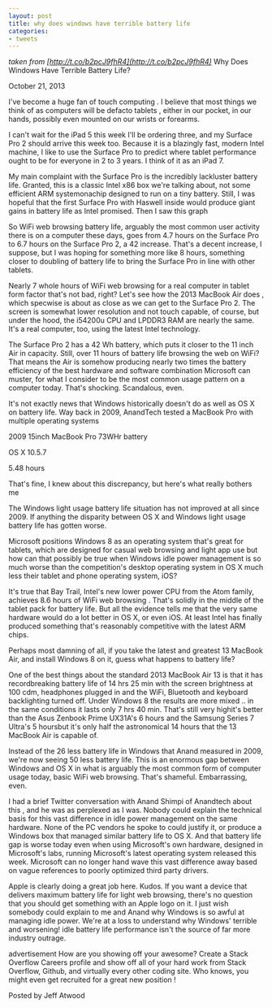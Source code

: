 ```yaml
---
layout: post
title: why does windows have terrible battery life
categories:
- tweets
---
```

*taken from [http://t.co/b2pcJ9fhR4](http://t.co/b2pcJ9fhR4)*
Why Does Windows Have Terrible Battery Life?

October 21, 2013

I've become a huge fan of touch computing . I believe that most things we think of as computers will be defacto tablets , either in our pocket, in our hands, possibly even mounted on our wrists or forearms.

I can't wait for the iPad 5 this week I'll be ordering three, and my Surface Pro 2 should arrive this week too. Because it is a blazingly fast, modern Intel machine, I like to use the Surface Pro to predict where tablet performance ought to be for everyone in 2 to 3 years. I think of it as an iPad 7.

My main complaint with the Surface Pro is the incredibly lackluster battery life. Granted, this is a classic Intel x86 box we're talking about, not some efficient ARM systemonachip designed to run on a tiny battery. Still, I was hopeful that the first Surface Pro with Haswell inside would produce giant gains in battery life as Intel promised. Then I saw this graph 

So WiFi web browsing battery life, arguably the most common user activity there is on a computer these days, goes from 4.7 hours on the Surface Pro to 6.7 hours on the Surface Pro 2, a 42 increase. That's a decent increase, I suppose, but I was hoping for something more like 8 hours, something closer to doubling of battery life  to bring the Surface Pro in line with other tablets.

Nearly 7 whole hours of WiFi web browsing for a real computer in tablet form factor  that's not bad, right? Let's see how the 2013 MacBook Air does , which specwise is about as close as we can get to the Surface Pro 2. The screen is somewhat lower resolution and not touch capable, of course, but under the hood, the i54200u CPU and LPDDR3 RAM are nearly the same. It's a real computer, too, using the latest Intel technology.

The Surface Pro 2 has a 42 Wh battery, which puts it closer to the 11 inch Air in capacity. Still, over 11 hours of battery life browsing the web on WiFi? That means the Air is somehow producing nearly two times the battery efficiency of the best hardware and software combination Microsoft can muster, for what I consider to be the most common usage pattern on a computer today. That's shocking. Scandalous, even.

It's not exactly news that Windows historically doesn't do as well as OS X on battery life. Way back in 2009, AnandTech tested a MacBook Pro with multiple operating systems 

2009 15inch MacBook Pro 73WHr battery

OS X 10.5.7

5.48 hours

That's fine, I knew about this discrepancy, but here's what really bothers me

The Windows light usage battery life situation has not improved at all since 2009. If anything the disparity between OS X and Windows light usage battery life has gotten worse.

Microsoft positions Windows 8 as an operating system that's great for tablets, which are designed for casual web browsing and light app use  but how can that possibly be true when Windows idle power management is so much worse than the competition's desktop operating system in OS X  much less their tablet and phone operating system, iOS?

It's true that Bay Trail, Intel's new lower power CPU from the Atom family, achieves 8.6 hours of WiFi web browsing . That's solidly in the middle of the tablet pack for battery life. But all the evidence tells me that the very same hardware would do a lot better in OS X, or even iOS. At least Intel has finally produced something that's reasonably competitive with the latest ARM chips.

Perhaps most damning of all, if you take the latest and greatest 13 MacBook Air, and install Windows 8 on it, guess what happens to battery life?

One of the best things about the standard 2013 MacBook Air 13 is that it has recordbreaking battery life of 14 hrs 25 min with the screen brightness at 100 cdm, headphones plugged in and the WiFi, Bluetooth and keyboard backlighting turned off. Under Windows 8 the results are more mixed .. in the same conditions it lasts only 7 hrs 40 min. That's still very highit's better than the Asus Zenbook Prime UX31A's 6 hours and the Samsung Series 7 Ultra's 5 hoursbut it's only half the astronomical 14 hours  that the 13 MacBook Air is capable of.

Instead of the 26 less battery life in Windows that Anand measured in 2009, we're now seeing 50 less battery life. This is an enormous gap between Windows and OS X in what is arguably the most common form of computer usage today, basic WiFi web browsing. That's shameful. Embarrassing, even.

I had a brief Twitter conversation with Anand Shimpi of Anandtech about this , and he was as perplexed as I was. Nobody could explain the technical basis for this vast difference in idle power management on the same hardware. None of the PC vendors he spoke to could justify it, or produce a Windows box that managed similar battery life to OS X. And that battery life gap is worse today  even when using Microsoft's own hardware, designed in Microsoft's labs, running Microsoft's latest operating system released this week. Microsoft can no longer hand wave this vast difference away based on vague references to poorly optimized third party drivers.

Apple is clearly doing a great job here. Kudos. If you want a device that delivers maximum battery life for light web browsing, there's no question that you should get something with an Apple logo on it. I just wish somebody could explain to me and Anand why Windows is so awful at managing idle power. We're at a loss to understand why Windows' terrible  and worsening!  idle battery life performance isn't the source of far more industry outrage.

advertisement How are you showing off your awesome? Create a Stack Overflow Careers profile and show off all of your hard work from Stack Overflow, Github, and virtually every other coding site. Who knows, you might even get recruited for a great new position !

Posted by Jeff Atwood

